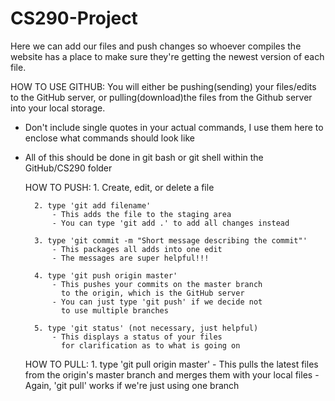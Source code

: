 # CS290-Project

Here we can add our files and push changes so whoever compiles the website has a place to make sure they're getting the newest version of each file.

HOW TO USE GITHUB:
You will either be pushing(sending) your files/edits to the GitHub server,
or pulling(download)the files from the Github server into your local storage.

* Don't include single quotes in your actual commands,
  I use them here to enclose what commands should look like

* All of this should be done in git bash or git shell
  within the GitHub/CS290 folder

	HOW TO PUSH:
		1. Create, edit, or delete a file

		2. type 'git add filename'
			- This adds the file to the staging area
			- You can type 'git add .' to add all changes instead

		3. type 'git commit -m "Short message describing the commit"'
			- This packages all adds into one edit
			- The messages are super helpful!!!

		4. type 'git push origin master'
			- This pushes your commits on the master branch
			  to the origin, which is the GitHub server
			- You can just type 'git push' if we decide not
			  to use multiple branches

		5. type 'git status' (not necessary, just helpful)
			- This displays a status of your files
			  for clarification as to what is going on

	HOW TO PULL:
		1. type 'git pull origin master'
			- This pulls the latest files from the origin's
			  master branch and merges them with your local files
			- Again, 'git pull' works if we're just using one branch











